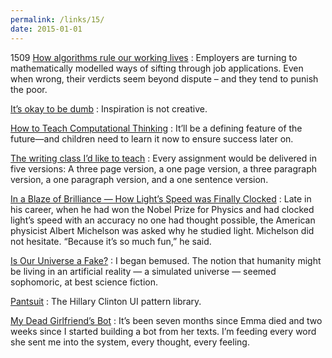 ```yaml
---
permalink: /links/15/
date: 2015-01-01
---
```


1509
[How algorithms rule our working lives](https://www.theguardian.com/science/2016/sep/01/how-algorithms-rule-our-working-lives)
: Employers are turning to mathematically modelled ways of sifting through job applications. Even when wrong, their verdicts seem beyond dispute – and they tend to punish the poor.

[It’s okay to be dumb](https://dust.bff.co/its-okay-to-be-dumb-d536915238cd)
: Inspiration is not creative.

[How to Teach Computational Thinking](https://backchannel.com/how-to-teach-computational-thinking-29e45c8a2664)
: It’ll be a defining feature of the future—and children need to learn it now to ensure success later on.

[The writing class I’d like to teach](https://m.signalvnoise.com/the-writing-class-id-like-to-teach-11b259f44a5d)
: Every assignment would be delivered in five versions: A three page version, a one page version, a three paragraph version, a one paragraph version, and a one sentence version.

[In a Blaze of Brilliance — How Light’s Speed was Finally Clocked](https://light2015blog.org/2015/08/06/in-a-blaze-of-brilliance-how-lights-speed-was-finally-clocked/)
: Late in his career, when he had won the Nobel Prize for Physics and had clocked light’s speed with an accuracy no one had thought possible, the American physicist Albert Michelson was asked why he studied light.  Michelson did not hesitate.  “Because it’s so much fun,” he said.

[Is Our Universe a Fake?](http://www.space.com/30124-is-our-universe-a-fake.html)
: I began bemused. The notion that humanity might be living in an artificial reality — a simulated universe — seemed sophomoric, at best science fiction.

[Pantsuit](https://medium.com/git-out-the-vote/pantsuit-the-hillary-clinton-ui-pattern-library-238e9bf06b54)
: The Hillary Clinton UI pattern library.

[My Dead Girlfriend’s Bot](https://medium.com/@fireland/my-dead-girlfriends-bot-9dc6a2f55ce3)
: It’s been seven months since Emma died and two weeks since I started building a bot from her texts. I’m feeding every word she sent me into the system, every thought, every feeling.
